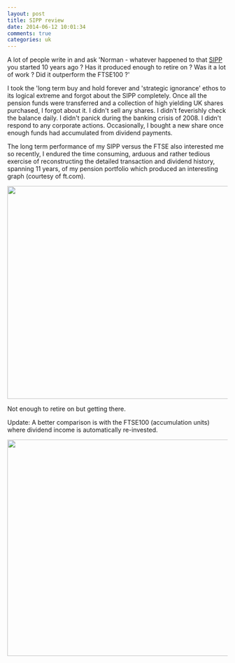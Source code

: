 ```yaml
---
layout: post
title: SIPP review
date: 2014-06-12 10:01:34
comments: true
categories: uk
---
```

A lot of people write in and ask 'Norman - whatever happened to that
[SIPP][] you started 10 years ago ? Has it produced enough to retire
on ?  Was it a lot of work ? Did it outperform the FTSE100 ?'

[SIPP]: http://www.nbrightside.com/blog/2005/11/21/my-personal-pensions-crisis/

I took the 'long term buy and hold forever and 'strategic ignorance'
ethos to its logical extreme and forgot about the SIPP
completely. Once all the pension funds were transferred and a
collection of high yielding UK shares purchased, I forgot about it. I
didn't sell any shares. I didn't feverishly check the balance daily. I
didn't panick during the banking crisis of 2008. I didn't respond to
any corporate actions. Occasionally, I bought a new share once enough
funds had accumulated from dividend payments.

The long term performance of my SIPP versus the FTSE also interested
me so recently, I endured the time consuming, arduous and rather
tedious exercise of reconstructing the detailed transaction and
dividend history, spanning 11 years, of my pension portfolio which
produced an interesting graph (courtesy of ft.com).

<a href="https://picasaweb.google.com/lh/photo/5OY8DPR32tALp4hJ7YwK5tMTjNZETYmyPJy0liipFm0?feat=embedwebsite">
<img src="https://lh6.googleusercontent.com/-b0V2X_3t5HU/U5lor1PNqxI/AAAAAAAAB3Q/pDxz467spjE/s800/SIPP-FTSE100-Lifetime.png"
height="486" width="617" /></a>

Not enough to retire on but getting there.

Update: A better comparison is with the FTSE100 (accumulation units)
where dividend income is automatically re-invested.

<a href="https://picasaweb.google.com/lh/photo/7jE8vz1c2ndmP-sPEOgYgtMTjNZETYmyPJy0liipFm0?feat=embedwebsite"><img src="https://lh6.googleusercontent.com/-IoKx3wyjJXY/U5q0aafaUHI/AAAAAAAAB3o/icsv_xU2fwU/s800/SIPP-FTSE-both.png" height="494" width="627" /></a>
